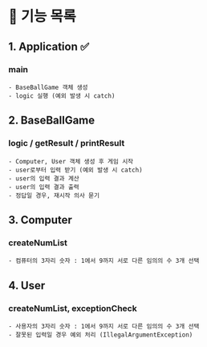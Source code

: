 # 🔗 기능 목록
## 1. Application ✅
### main
    - BaseBallGame 객체 생성
    - logic 실행 (예외 발생 시 catch)

## 2. BaseBallGame
### logic / getResult / printResult
    - Computer, User 객체 생성 후 게임 시작
    - user로부터 입력 받기 (예외 발생 시 catch)
    - user의 입력 결과 계산
    - user의 입력 결과 출력
    - 정답일 경우, 재시작 의사 묻기

## 3. Computer
### createNumList
    - 컴퓨터의 3자리 숫자 : 1에서 9까지 서로 다른 임의의 수 3개 선택

## 4. User
### createNumList, exceptionCheck
    - 사용자의 3자리 숫자 : 1에서 9까지 서로 다른 임의의 수 3개 선택
    - 잘못된 입력일 경우 예외 처리 (IllegalArgumentException)